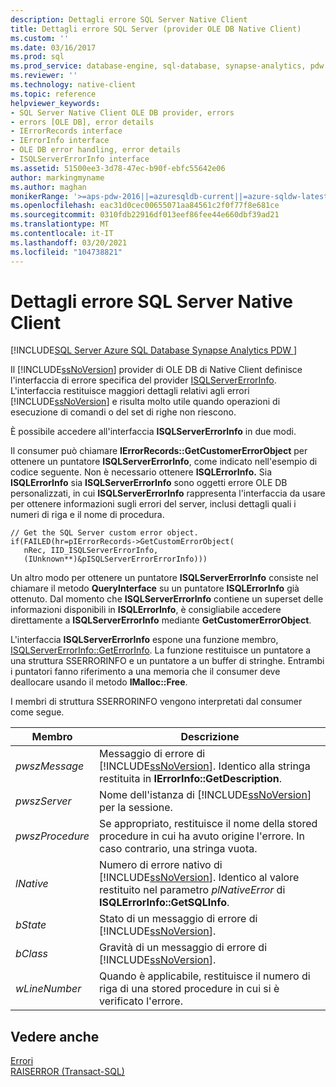 ```yaml
---
description: Dettagli errore SQL Server Native Client
title: Dettagli errore SQL Server (provider OLE DB Native Client)
ms.custom: ''
ms.date: 03/16/2017
ms.prod: sql
ms.prod_service: database-engine, sql-database, synapse-analytics, pdw
ms.reviewer: ''
ms.technology: native-client
ms.topic: reference
helpviewer_keywords:
- SQL Server Native Client OLE DB provider, errors
- errors [OLE DB], error details
- IErrorRecords interface
- IErrorInfo interface
- OLE DB error handling, error details
- ISQLServerErrorInfo interface
ms.assetid: 51500ee3-3d78-47ec-b90f-ebfc55642e06
author: markingmyname
ms.author: maghan
monikerRange: '>=aps-pdw-2016||=azuresqldb-current||=azure-sqldw-latest||>=sql-server-2016||>=sql-server-linux-2017||=azuresqldb-mi-current'
ms.openlocfilehash: eac31d0cec00655071aa84561c2f0f77f8e681ce
ms.sourcegitcommit: 0310fdb22916df013eef86fee44e660dbf39ad21
ms.translationtype: MT
ms.contentlocale: it-IT
ms.lasthandoff: 03/20/2021
ms.locfileid: "104738821"
---
```

# <a name="sql-server-native-client-error-detail"></a>Dettagli errore SQL Server Native Client
[!INCLUDE[SQL Server Azure SQL Database Synapse Analytics PDW ](../../includes/applies-to-version/sql-asdb-asdbmi-asa-pdw.md)]

  Il [!INCLUDE[ssNoVersion](../../includes/ssnoversion-md.md)] provider di OLE DB di Native Client definisce l'interfaccia di errore specifica del provider [ISQLServerErrorInfo](../native-client-ole-db-interfaces/isqlservererrorinfo-geterrorinfo-ole-db.md). L'interfaccia restituisce maggiori dettagli relativi agli errori [!INCLUDE[ssNoVersion](../../includes/ssnoversion-md.md)] e risulta molto utile quando operazioni di esecuzione di comandi o del set di righe non riescono.  
  
 È possibile accedere all'interfaccia **ISQLServerErrorInfo** in due modi.  
  
 Il consumer può chiamare **IErrorRecords::GetCustomerErrorObject** per ottenere un puntatore **ISQLServerErrorInfo**, come indicato nell'esempio di codice seguente. Non è necessario ottenere **ISQLErrorInfo.** Sia **ISQLErrorInfo** sia **ISQLServerErrorInfo** sono oggetti errore OLE DB personalizzati, in cui **ISQLServerErrorInfo** rappresenta l'interfaccia da usare per ottenere informazioni sugli errori del server, inclusi dettagli quali i numeri di riga e il nome di procedura.  
  
```  
// Get the SQL Server custom error object.  
if(FAILED(hr=pIErrorRecords->GetCustomErrorObject(  
   nRec, IID_ISQLServerErrorInfo,  
   (IUnknown**)&pISQLServerErrorErrorInfo)))  
```  
  
 Un altro modo per ottenere un puntatore **ISQLServerErrorInfo** consiste nel chiamare il metodo **QueryInterface** su un puntatore **ISQLErrorInfo** già ottenuto. Dal momento che **ISQLServerErrorInfo** contiene un superset delle informazioni disponibili in **ISQLErrorInfo**, è consigliabile accedere direttamente a **ISQLServerErrorInfo** mediante **GetCustomerErrorObject**.  
  
 L'interfaccia **ISQLServerErrorInfo** espone una funzione membro, [ISQLServerErrorInfo::GetErrorInfo](../../relational-databases/native-client-ole-db-interfaces/isqlservererrorinfo-geterrorinfo-ole-db.md). La funzione restituisce un puntatore a una struttura SSERRORINFO e un puntatore a un buffer di stringhe. Entrambi i puntatori fanno riferimento a una memoria che il consumer deve deallocare usando il metodo **IMalloc::Free**.  
  
 I membri di struttura SSERRORINFO vengono interpretati dal consumer come segue.  
  
|Membro|Descrizione|  
|------------|-----------------|  
|*pwszMessage*|Messaggio di errore di [!INCLUDE[ssNoVersion](../../includes/ssnoversion-md.md)]. Identico alla stringa restituita in **IErrorInfo::GetDescription**.|  
|*pwszServer*|Nome dell'istanza di [!INCLUDE[ssNoVersion](../../includes/ssnoversion-md.md)] per la sessione.|  
|*pwszProcedure*|Se appropriato, restituisce il nome della stored procedure in cui ha avuto origine l'errore. In caso contrario, una stringa vuota.|  
|*lNative*|Numero di errore nativo di [!INCLUDE[ssNoVersion](../../includes/ssnoversion-md.md)]. Identico al valore restituito nel parametro *plNativeError* di **ISQLErrorInfo::GetSQLInfo**.|  
|*bState*|Stato di un messaggio di errore di [!INCLUDE[ssNoVersion](../../includes/ssnoversion-md.md)].|  
|*bClass*|Gravità di un messaggio di errore di [!INCLUDE[ssNoVersion](../../includes/ssnoversion-md.md)].|  
|*wLineNumber*|Quando è applicabile, restituisce il numero di riga di una stored procedure in cui si è verificato l'errore.|  
  
## <a name="see-also"></a>Vedere anche  
 [Errori](../../relational-databases/native-client-ole-db-errors/errors.md)   
 [RAISERROR &#40;Transact-SQL&#41;](../../t-sql/language-elements/raiserror-transact-sql.md)  
  
